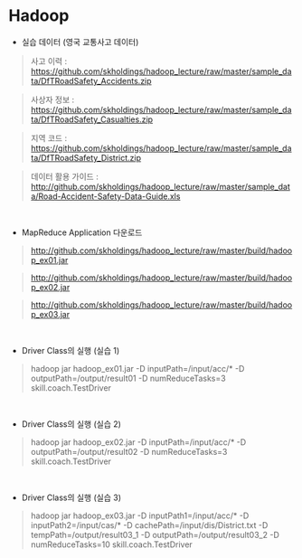 Hadoop
==================

- 실습 데이터 (영국 교통사고 데이터)

> 사고 이력 : https://github.com/skholdings/hadoop_lecture/raw/master/sample_data/DfTRoadSafety_Accidents.zip

> 사상자 정보 : https://github.com/skholdings/hadoop_lecture/raw/master/sample_data/DfTRoadSafety_Casualties.zip

> 지역 코드 : https://github.com/skholdings/hadoop_lecture/raw/master/sample_data/DfTRoadSafety_District.zip

> 데이터 활용 가이드 : http://github.com/skholdings/hadoop_lecture/raw/master/sample_data/Road-Accident-Safety-Data-Guide.xls

<br>

- MapReduce Application 다운로드

> http://github.com/skholdings/hadoop_lecture/raw/master/build/hadoop_ex01.jar

> http://github.com/skholdings/hadoop_lecture/raw/master/build/hadoop_ex02.jar

> http://github.com/skholdings/hadoop_lecture/raw/master/build/hadoop_ex03.jar

<br>

- Driver Class의 실행 (실습 1)

>hadoop jar hadoop_ex01.jar -D inputPath=/input/acc/* -D outputPath=/output/result01 -D numReduceTasks=3 skill.coach.TestDriver

<br>

- Driver Class의 실행 (실습 2)

>hadoop jar hadoop_ex02.jar -D inputPath=/input/acc/* -D outputPath=/output/result02 -D numReduceTasks=3 skill.coach.TestDriver

<br>

- Driver Class의 실행 (실습 3)

>hadoop jar hadoop_ex03.jar -D inputPath1=/input/acc/* -D inputPath2=/input/cas/* -D cachePath=/input/dis/District.txt -D tempPath=/output/result03_1 -D outputPath=/output/result03_2 -D numReduceTasks=10 skill.coach.TestDriver
